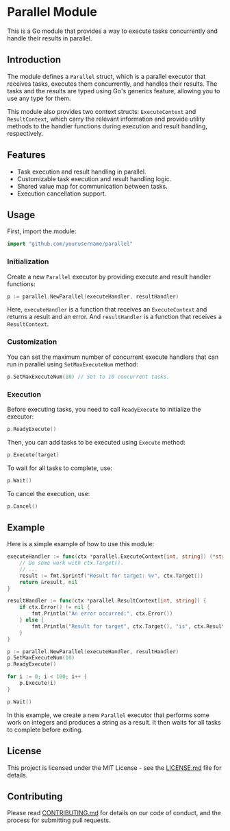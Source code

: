 # Parallel Module

This is a Go module that provides a way to execute tasks concurrently and handle their results in parallel. 

## Introduction

The module defines a `Parallel` struct, which is a parallel executor that receives tasks, executes them concurrently, and handles their results. The tasks and the results are typed using Go's generics feature, allowing you to use any type for them.

This module also provides two context structs: `ExecuteContext` and `ResultContext`, which carry the relevant information and provide utility methods to the handler functions during execution and result handling, respectively.

## Features

- Task execution and result handling in parallel.
- Customizable task execution and result handling logic.
- Shared value map for communication between tasks.
- Execution cancellation support.

## Usage

First, import the module:

```go
import "github.com/yourusername/parallel"
```

### Initialization

Create a new `Parallel` executor by providing execute and result handler functions:

```go
p := parallel.NewParallel(executeHandler, resultHandler)
```

Here, `executeHandler` is a function that receives an `ExecuteContext` and returns a result and an error. And `resultHandler` is a function that receives a `ResultContext`.

### Customization

You can set the maximum number of concurrent execute handlers that can run in parallel using `SetMaxExecuteNum` method:

```go
p.SetMaxExecuteNum(10) // Set to 10 concurrent tasks.
```

### Execution

Before executing tasks, you need to call `ReadyExecute` to initialize the executor:

```go
p.ReadyExecute()
```

Then, you can add tasks to be executed using `Execute` method:

```go
p.Execute(target)
```

To wait for all tasks to complete, use:

```go
p.Wait()
```

To cancel the execution, use:

```go
p.Cancel()
```

## Example

Here is a simple example of how to use this module:

```go
executeHandler := func(ctx *parallel.ExecuteContext[int, string]) (*string, error) {
	// Do some work with ctx.Target().
	// ...
	result := fmt.Sprintf("Result for target: %v", ctx.Target())
	return &result, nil
}

resultHandler := func(ctx *parallel.ResultContext[int, string]) {
	if ctx.Error() != nil {
		fmt.Println("An error occurred:", ctx.Error())
	} else {
		fmt.Println("Result for target", ctx.Target(), "is", ctx.Result())
	}
}

p := parallel.NewParallel(executeHandler, resultHandler)
p.SetMaxExecuteNum(10)
p.ReadyExecute()

for i := 0; i < 100; i++ {
	p.Execute(i)
}

p.Wait()
```

In this example, we create a new `Parallel` executor that performs some work on integers and produces a string as a result. It then waits for all tasks to complete before exiting.

## License

This project is licensed under the MIT License - see the [LICENSE.md](LICENSE.md) file for details.

## Contributing

Please read [CONTRIBUTING.md](CONTRIBUTING.md) for details on our code of conduct, and the process for submitting pull requests.